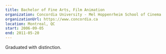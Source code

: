 ```yaml
---
title: Bachelor of Fine Arts, Film Animation
organization: Concordia University - Mel Hoppenrheim School of Cinema
organizationUrl: https://www.concordia.ca
location: Montreal, QC
start: 2006-09-05
end: 2011-05-20
---
```


Graduated with distinction.
